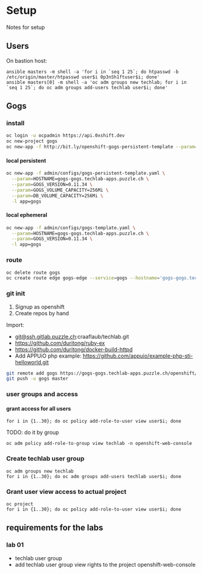 # Setup

Notes for setup

## Users

On bastion host:

    ansible masters -m shell -a 'for i in `seq 1 25`; do htpasswd -b /etc/origin/master/htpasswd user$i 0p3nSh1ftuser$i; done'
    ansible masters[0] -m shell -a 'oc adm groups new techlab; for i in `seq 1 25`; do oc adm groups add-users techlab user$i; done'

## Gogs

### install

```bash
oc login -u ocpadmin https://api.0xshift.dev
oc new-project gogs
oc new-app -f http://bit.ly/openshift-gogs-persistent-template --param=HOSTNAME=gogs.apps.0xshift.dev
```

#### local persistent

```bash
oc new-app -f admin/configs/gogs-persistent-template.yaml \
  --param=HOSTNAME=gogs-gogs.techlab-apps.puzzle.ch \
  --param=GOGS_VERSION=0.11.34 \
  --param=GOGS_VOLUME_CAPACITY=256Mi \
  --param=DB_VOLUME_CAPACITY=256Mi \
  -l app=gogs
```

#### local ephemeral

```bash
oc new-app -f admin/configs/gogs-template.yaml \
  --param=HOSTNAME=gogs-gogs.techlab-apps.puzzle.ch \
  --param=GOGS_VERSION=0.11.34 \
  -l app=gogs
```

### route

```bash
oc delete route gogs
oc create route edge gogs-edge --service=gogs --hostname='gogs-gogs.techlab-apps.puzzle.ch'
```

### git init

1. Signup as openshift
1. Create repos by hand

Import:

* git@ssh.gitlab.puzzle.ch:craaflaub/techlab.git
* https://github.com/duritong/ruby-ex
* https://github.com/duritong/docker-build-httpd
* Add APPUiO php example: https://github.com/appuio/example-php-sti-helloworld.git


```bash
git remote add gogs https://gogs-gogs.techlab-apps.puzzle.ch/openshift/techlab.git
git push -u gogs master
```

### user groups and access

#### grant access for all users

    for i in {1..30}; do oc policy add-role-to-user view user$i; done

TODO: do it by group

    oc adm policy add-role-to-group view techlab -n openshift-web-console

### Create techlab user group

    oc adm groups new techlab
    for i in {1..30}; do oc adm groups add-users techlab user$i; done

### Grant user view access to actual project

    oc project
    for i in {1..30}; do oc policy add-role-to-user view user$i; done

## requirements for the labs

### lab 01

* techlab user group
* add techlab user group view rights to the project openshift-web-console

